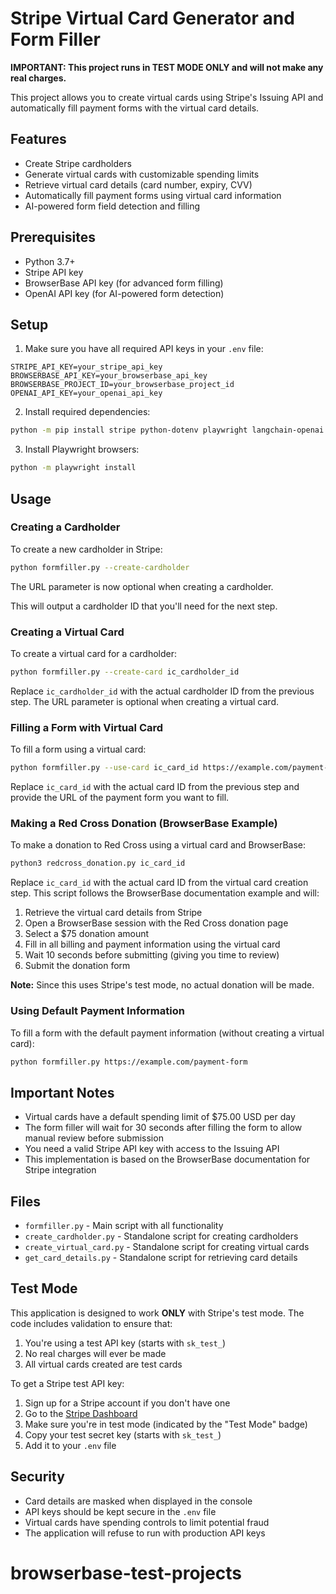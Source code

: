 # Stripe Virtual Card Generator and Form Filler

**IMPORTANT: This project runs in TEST MODE ONLY and will not make any real charges.**

This project allows you to create virtual cards using Stripe's Issuing API and automatically fill payment forms with the virtual card details.

## Features

- Create Stripe cardholders
- Generate virtual cards with customizable spending limits
- Retrieve virtual card details (card number, expiry, CVV)
- Automatically fill payment forms using virtual card information
- AI-powered form field detection and filling

## Prerequisites

- Python 3.7+
- Stripe API key
- BrowserBase API key (for advanced form filling)
- OpenAI API key (for AI-powered form detection)

## Setup

1. Make sure you have all required API keys in your `.env` file:

```
STRIPE_API_KEY=your_stripe_api_key
BROWSERBASE_API_KEY=your_browserbase_api_key
BROWSERBASE_PROJECT_ID=your_browserbase_project_id
OPENAI_API_KEY=your_openai_api_key
```

2. Install required dependencies:

```bash
python -m pip install stripe python-dotenv playwright langchain-openai
```

3. Install Playwright browsers:

```bash
python -m playwright install
```

## Usage

### Creating a Cardholder

To create a new cardholder in Stripe:

```bash
python formfiller.py --create-cardholder
```

The URL parameter is now optional when creating a cardholder.

This will output a cardholder ID that you'll need for the next step.

### Creating a Virtual Card

To create a virtual card for a cardholder:

```bash
python formfiller.py --create-card ic_cardholder_id
```

Replace `ic_cardholder_id` with the actual cardholder ID from the previous step. The URL parameter is optional when creating a virtual card.

### Filling a Form with Virtual Card

To fill a form using a virtual card:

```bash
python formfiller.py --use-card ic_card_id https://example.com/payment-form
```

Replace `ic_card_id` with the actual card ID from the previous step and provide the URL of the payment form you want to fill.

### Making a Red Cross Donation (BrowserBase Example)

To make a donation to Red Cross using a virtual card and BrowserBase:

```bash
python3 redcross_donation.py ic_card_id
```

Replace `ic_card_id` with the actual card ID from the virtual card creation step. This script follows the BrowserBase documentation example and will:

1. Retrieve the virtual card details from Stripe
2. Open a BrowserBase session with the Red Cross donation page
3. Select a $75 donation amount
4. Fill in all billing and payment information using the virtual card
5. Wait 10 seconds before submitting (giving you time to review)
6. Submit the donation form

**Note:** Since this uses Stripe's test mode, no actual donation will be made.

### Using Default Payment Information

To fill a form with the default payment information (without creating a virtual card):

```bash
python formfiller.py https://example.com/payment-form
```

## Important Notes

- Virtual cards have a default spending limit of $75.00 USD per day
- The form filler will wait for 30 seconds after filling the form to allow manual review before submission
- You need a valid Stripe API key with access to the Issuing API
- This implementation is based on the BrowserBase documentation for Stripe integration

## Files

- `formfiller.py` - Main script with all functionality
- `create_cardholder.py` - Standalone script for creating cardholders
- `create_virtual_card.py` - Standalone script for creating virtual cards
- `get_card_details.py` - Standalone script for retrieving card details

## Test Mode

This application is designed to work **ONLY** with Stripe's test mode. The code includes validation to ensure that:

1. You're using a test API key (starts with `sk_test_`)
2. No real charges will ever be made
3. All virtual cards created are test cards

To get a Stripe test API key:
1. Sign up for a Stripe account if you don't have one
2. Go to the [Stripe Dashboard](https://dashboard.stripe.com/test/apikeys)
3. Make sure you're in test mode (indicated by the "Test Mode" badge)
4. Copy your test secret key (starts with `sk_test_`)
5. Add it to your `.env` file

## Security

- Card details are masked when displayed in the console
- API keys should be kept secure in the `.env` file
- Virtual cards have spending controls to limit potential fraud
- The application will refuse to run with production API keys
# browserbase-test-projects
